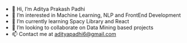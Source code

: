 - 👋 Hi, I’m Aditya Prakash Padhi
- 👀 I’m interested in Machine Learning, NLP and FrontEnd Development 
- 🌱 I’m currently learning Spacy Library and React
- 💞️ I’m looking to collaborate on Data Mining based projects
- 📫 Contact me at adityapadhi6@gmail.com

